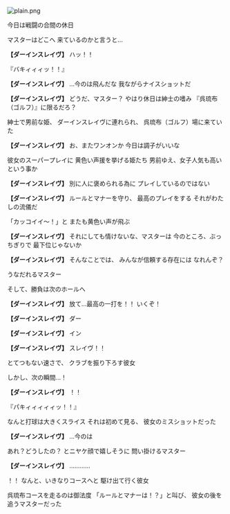 
![plain.png](../images/backgrounds/plain.png)

今日は戦闘の合間の休日

マスターはどこへ
来ているのかと言うと…

**【ダーインスレイヴ】**
ハッ！！

『バキィィィッ！！』

**【ダーインスレイヴ】**
…今のは飛んだな
我ながらナイスショットだ

**【ダーインスレイヴ】**
どうだ、マスター？
やはり休日は紳士の嗜み
『呉琉布（ゴルフ）』に限るだろ？

紳士で男前な姫、
ダーインスレイヴに連れられ、
呉琉布（ゴルフ）場に来ていた

**【ダーインスレイヴ】**
お、またワンオンか
今日は調子がいいな

彼女のスーパープレイに
黄色い声援を挙げる姫たち
男前ゆえ、女子人気も高いという事か

**【ダーインスレイヴ】**
別に人に褒められる為に
プレイしているのではない

**【ダーインスレイヴ】**
ルールとマナーを守り、
最高のプレイをする
それがわたしの流儀だ

「カッコイイ～！」と
またも黄色い声が飛ぶ

**【ダーインスレイヴ】**
それにしても情けないな、マスターは
今のところ、ぶっちぎりで
最下位じゃないか

**【ダーインスレイヴ】**
そんなことでは、
みんなが信頼する存在には
なれんぞ？

うなだれるマスター

そして、勝負は次のホールへ

**【ダーインスレイヴ】**
放て…最高の一打を！！
いくぞ！

**【ダーインスレイヴ】**
ダー

**【ダーインスレイヴ】**
イン

**【ダーインスレイヴ】**
スレイヴ！！

とてつもない速さで、
クラブを振り下ろす彼女

しかし、次の瞬間…！

**【ダーインスレイヴ】**
！！

『パキィィィィィッ！！』

なんと打球は大きくスライス
それは初めて見る、
彼女のミスショットだった

**【ダーインスレイヴ】**
…今のは

あれ？どうしたの？
とニヤケ顔で嬉しそうに
問い掛けるマスター

**【ダーインスレイヴ】**
…………

！！
なんと、いきなりコースへと
駆け出て行く彼女

呉琉布コースを走るのは御法度
「ルールとマナーは！？」と叫び、
彼女の後を追うマスターだった
